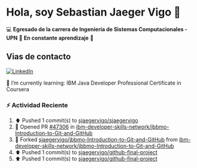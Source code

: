 # Hola, soy Sebastian Jaeger Vigo 👋

:computer: **Egresado de la carrera de Ingeniería de Sistemas Computacionales - UPN**
:pencil: **En constante aprendizaje** :rocket:

## Vias de contacto

<a href="https://www.linkedin.com/in/sebastian-jaeger-vigo-911339169/" target="_blank">
  <img src="https://img.shields.io/badge/LinkedIn-Conectar-blue?style=for-the-badge&logo=linkedin" alt="LinkedIn">
</a>

🌱 I’m currently learning: 
IBM Java Developer Professional Certificate in Coursera



### ⚡ Actividad Reciente
<!--RECENT_ACTIVITY:start-->
1. ⬆️ Pushed 1 commit(s) to [sjaegervigo/sjaegervigo](https://github.com/sjaegervigo/sjaegervigo)<br>
2. 💪 Opened PR [#47306](https://github.com/ibm-developer-skills-network/jbbmo-Introduction-to-Git-and-GitHub/pull/47306) in [ibm-developer-skills-network/jbbmo-Introduction-to-Git-and-GitHub](https://github.com/ibm-developer-skills-network/jbbmo-Introduction-to-Git-and-GitHub)<br>
3. 🔱 Forked [sjaegervigo/jbbmo-Introduction-to-Git-and-GitHub](https://github.com/sjaegervigo/jbbmo-Introduction-to-Git-and-GitHub) from [ibm-developer-skills-network/jbbmo-Introduction-to-Git-and-GitHub](https://github.com/ibm-developer-skills-network/jbbmo-Introduction-to-Git-and-GitHub)<br>
4. ⬆️ Pushed 1 commit(s) to [sjaegervigo/github-final-project](https://github.com/sjaegervigo/github-final-project)<br>
5. ⬆️ Pushed 1 commit(s) to [sjaegervigo/github-final-project](https://github.com/sjaegervigo/github-final-project)<br>
<!--RECENT_ACTIVITY:end-->


<!--
**sjaegervigo/sjaegervigo** is a ✨ _special_ ✨ repository because its `README.md` (this file) appears on your GitHub profile.

Here are some ideas to get you started:

- 🔭 I’m currently working on ...
- 🌱 I’m currently learning ...
- 👯 I’m looking to collaborate on ...
- 🤔 I’m looking for help with ...
- 💬 Ask me about ...
- 📫 How to reach me: ...
- 😄 Pronouns: ...
- ⚡ Fun fact: ...
-->
